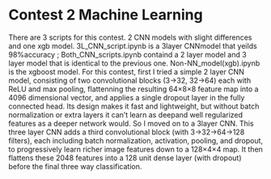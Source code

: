 # Contest 2 Machine Learning

There are 3 scripts for this contest. 2 CNN models with slight differences and one xgb model.  3L_CNN_script.ipynb is a 3layer CNNmodel that yeilds 98%accuracy ; Both_CNN_scripts.ipynb containd a 2 layer model and 3 layer model that is identical to the previous one. Non-NN_model(xgb).ipynb is the xgboost model.
For this contest, first I tried a simple 2 layer CNN model, consisting of two convolutional blocks (3→32, 32→64) each with ReLU and max pooling, flattenning the resulting 64×8×8 feature map into a 4096 dimensional vector, and applies a single dropout layer in the fully connected head. Its design makes it fast and lightweight, but without batch normalization or extra layers it can’t learn as deepand well regularized features as a deeper network would. So I moved on to a 3layer CNN. This three layer CNN adds a third convolutional block (with 3→32→64→128 filters), each including batch normalization, activation, pooling, and dropout, to progressively learn richer image features down to a 128×4×4 map. It then flattens these 2048 features into a 128 unit dense layer (with dropout) before the final three way classification.
